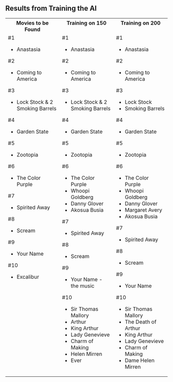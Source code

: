 ## Results from Training the AI

<table >
<tr valign="top">
<th>Movies to be Found</th>
<th>Training on 150</th>
<th>Training on 200</th>
</tr>
<tr valign="top">
<td width="33%">
#1

- Anastasia

#2

- Coming to America

#3

- Lock Stock & 2 Smoking Barrels

#4

- Garden State

#5

- Zootopia

#6

- The Color Purple

#7

- Spirited Away

#8

- Scream

#9

- Your Name

#10

- Excalibur

</td>
<td width="33%">
#1

- Anastasia

#2

- Coming to America

#3

- Lock Stock & 2 Smoking Barrels

#4

- Garden State

#5

- Zootopia

#6

- The Color Purple
- Whoopi Goldberg
- Danny Glover
- Akosua Busia

#7

- Spirited Away

#8

- Scream

#9

- Your Name - the music

#10

- Sir Thomas Mallory
- Arthur
- King Arthur
- Lady Genevieve
- Charm of Making
- Helen Mirren
- Ever
</td>
<td width="33%">
#1

- Anastasia

#2

- Coming to America

#3

- Lock Stock
- Smoking Barrels

#4

- Garden State

#5

- Zootopia

#6

- The Color Purple
- Whoopi Goldberg
- Danny Glover
- Margaret Avery
- Akosua Busia

#7

- Spirited Away

#8

- Scream

#9

- Your Name

#10

- Sir Thomas Mallory
- The Death of Arthur
- King Arthur
- Lady Genevieve
- Charm of Making
- Dame Helen Mirren
</td>
</tr>
</table>

